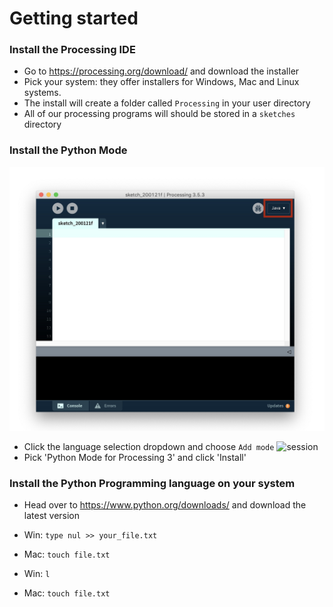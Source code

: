 # Getting started

### Install the Processing IDE
- Go to https://processing.org/download/ and download the installer
- Pick your system: they offer installers for Windows, Mac and Linux systems.
- The install will create a folder called ``Processing`` in your user directory
- All of our processing programs will should be stored in a ``sketches`` directory

### Install the Python Mode
![session](install_mode_1.jpg)
- Click the language selection dropdown and choose ``Add mode``
![session](install_mode_2.jpg)
- Pick 'Python Mode for Processing 3' and click 'Install'

### Install the Python Programming language on your system
- Head over to https://www.python.org/downloads/ and download the latest version

- Win: ``type nul >> your_file.txt``
- Mac: ``touch file.txt``
- Win: ``l``
- Mac: ``touch file.txt``
